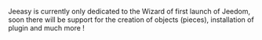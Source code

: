 Jeeasy is currently only dedicated to the Wizard of first launch of Jeedom, soon there will be support for the creation of objects (pieces), installation of plugin and much more !
